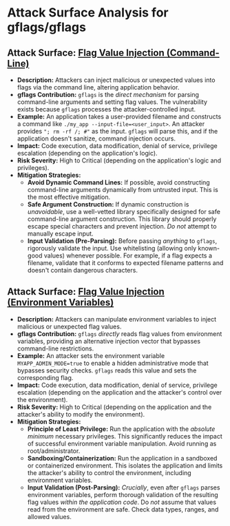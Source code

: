# Attack Surface Analysis for gflags/gflags

## Attack Surface: [Flag Value Injection (Command-Line)](./attack_surfaces/flag_value_injection__command-line_.md)

*   **Description:** Attackers can inject malicious or unexpected values into flags via the command line, altering application behavior.
*   **gflags Contribution:** `gflags` is the *direct mechanism* for parsing command-line arguments and setting flag values.  The vulnerability exists because `gflags` processes the attacker-controlled input.
*   **Example:** An application takes a user-provided filename and constructs a command like `./my_app --input-file=<user_input>`. An attacker provides `"; rm -rf /; #"` as the input. `gflags` will parse this, and if the application doesn't sanitize, command injection occurs.
*   **Impact:** Code execution, data modification, denial of service, privilege escalation (depending on the application's logic).
*   **Risk Severity:** High to Critical (depending on the application's logic and privileges).
*   **Mitigation Strategies:**
    *   **Avoid Dynamic Command Lines:** If possible, avoid constructing command-line arguments dynamically from untrusted input. This is the most effective mitigation.
    *   **Safe Argument Construction:** If dynamic construction is *unavoidable*, use a well-vetted library specifically designed for safe command-line argument construction.  This library should properly escape special characters and prevent injection.  *Do not* attempt to manually escape input.
    *   **Input Validation (Pre-Parsing):** Before passing *anything* to `gflags`, rigorously validate the input.  Use whitelisting (allowing only known-good values) whenever possible.  For example, if a flag expects a filename, validate that it conforms to expected filename patterns and doesn't contain dangerous characters.

## Attack Surface: [Flag Value Injection (Environment Variables)](./attack_surfaces/flag_value_injection__environment_variables_.md)

*   **Description:** Attackers can manipulate environment variables to inject malicious or unexpected flag values.
*   **gflags Contribution:** `gflags` *directly* reads flag values from environment variables, providing an alternative injection vector that bypasses command-line restrictions.
*   **Example:** An attacker sets the environment variable `MYAPP_ADMIN_MODE=true` to enable a hidden administrative mode that bypasses security checks. `gflags` reads this value and sets the corresponding flag.
*   **Impact:** Code execution, data modification, denial of service, privilege escalation (depending on the application and the attacker's control over the environment).
*   **Risk Severity:** High to Critical (depending on the application and the attacker's ability to modify the environment).
*   **Mitigation Strategies:**
    *   **Principle of Least Privilege:** Run the application with the *absolute minimum* necessary privileges.  This significantly reduces the impact of successful environment variable manipulation.  Avoid running as root/administrator.
    *   **Sandboxing/Containerization:** Run the application in a sandboxed or containerized environment.  This isolates the application and limits the attacker's ability to control the environment, including environment variables.
    *   **Input Validation (Post-Parsing):** *Crucially*, even after `gflags` parses environment variables, perform thorough validation of the resulting flag values *within the application code*.  Do *not* assume that values read from the environment are safe.  Check data types, ranges, and allowed values.

